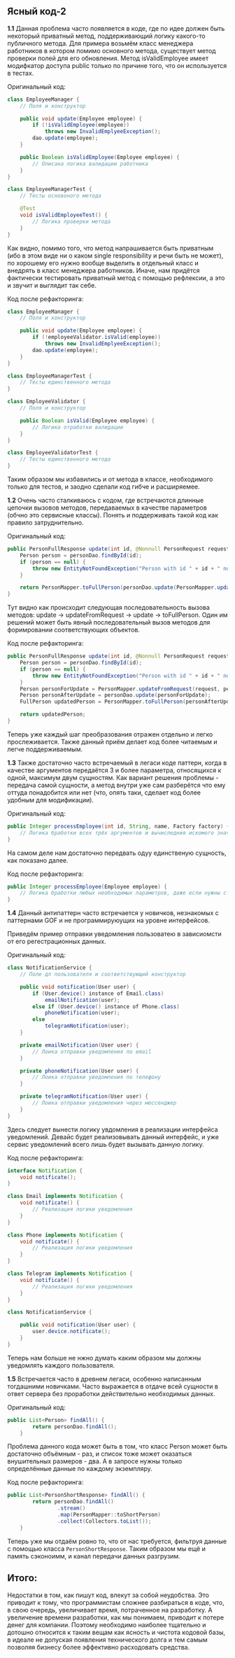 ## Ясный код-2

**1.1** Данная проблема часто появляется в коде, где по идее должен быть некоторый приватный метод, поддерживающий логику какого-то публичного метода. Для примера возьмём класс менеджера работников в котором помимо основного метода, существует метод проверки полей для его обновления. Метод isValidEmployee имеет модифкатор доступа public только по причине того, что он используется в тестах.

Оригинальный код:
``` Java
class EmployeeManager {
    // Поля и конструктор

    public void update(Employee employee) {
        if (!isValidEmployee(employee))
            throws new InvalidEmplyeeException();
        dao.update(employee);
    }

    public Boolean isValidEmployee(Employee employee) {
        // Описана логика валидации работника
    }
}

class EmployeeManagerTest {
    // Тесты основоного метода

    @Test
    void isValidEmployeeTest() {
        // Логика проверки метода
    }
}
```

Как видно, помимо того, что метод напрашивается быть приватным (ибо в этом виде ни о каком single responsibility и речи быть не может), по хорошему его нужно вообще выделить в отдельный класс и внедрять в класс менеджера работников. Иначе, нам придётся фактически тестировать приватный метод с помощью рефлексии, а это и звучит и выглядит так себе.

Код после рефакторинга:

``` Java
class EmployeeManager {
    // Поля и конструктор

    public void update(Employee employee) {
        if (!employeeValidator.isValid(employee))
            throws new InvalidEmplyeeException();
        dao.update(employee);
    }
}

class EmployeeManagerTest {
    // Тесты единственного метода
}

class EmployeeValidator {
    // Поля и конструктор

    public Boolean isValid(Employee employee) {
        // Логика отработки валидации
    }
}

class EmployeeValidatorTest {
    // Тесты единственного метода
}
```
Таким образом мы избавились и от метода в классе, необходимого только для тестов, и заодно сделали код гибче и расширяемее.


**1.2** Очень часто сталкиваюсь с кодом, где встречаются длинные цепочки вызовов методов, передаваемых в качестве параметров (обчно это сервисные классы). Понять и поддерживать такой код как правило затруднительно.

Оригинальный код:
``` Java
public PersonFullResponse update(int id, @Nonnull PersonRequest request) {
    Person person = personDao.findById(id);
    if (person == null) {
        throw new EntityNotFoundException("Person with id " + id + " not found.");
    }

    return PersonMapper.toFullPerson(personDao.update(PersonMapper.updateFromRequest(request, person)));
}
```

Тут видно как происходит следующая последовательность вызова методов: update -> updateFromRequest -> update -> toFullPerson. Один им решений может быть явный последовательный вызов методов для форимровании соответствующих объектов.

Код после рефакторинга:
``` Java
public PersonFullResponse update(int id, @Nonnull PersonRequest request) {
    Person person = personDao.findById(id);
    if (person == null) {
        throw new EntityNotFoundException("Person with id " + id + " not found.");
    }
    Person personForUpdate = PersonMapper.updateFromRequest(request, person);
    Person personAfterUpdate = personDao.update(personForUpdate);
    FullPerson updatedPerson = PersonMapper.toFullPerson(personAfterUpdate);

    return updatedPerson;
}
```
Теперь уже каждый шаг преобразования отражен отдельно и легко прослеживается. Также данный приём делает код более читаемым и легче поддерживаемым.

**1.3** Также достаточно часто встречаемый в легаси коде паттерн, когда в качестве аргументов передаётся 3 и более параметра, относящихся к одной, максимум двум сущностям. Как вариант решения проблемы - передача самой сущности, а метод внутри уже сам разберётся что ему оттуда понадобится или нет (что, опять таки, сделает код более удобным для модификации).

Оригинальный код:
``` Java
public Integer processEmployee(int id, String, name, Factory factory) {
    // Логика бработки всех трёх аргументов и вычиследния искомого значения
}
```

На самом деле нам достаточно передвать одyу единственую сущность, как показано далее.

Код после рефакторинга:
``` Java
public Integer processEmployee(Employee employee) {
    // Логика бработки любых необходимых параметров, даже если нужны сторонние сущности, сязанные посредством Hibernate с изначальной сущностью
}
```

**1.4** Данный антипаттерн часто встречается у новичков, незнакомых с паттернами GOF и не программируюущих на уровне интерфейсов.

Приведём пример отправки уведомления пользоватею в зависиомсти от его регестрационных данных.

Оригинальный код:
``` Java
class NotificationService {
    // Поле дл пользователя и соответствующий конструктор

    public void notification(User user) {
        if (User.device() instance of Email.class)
            emailNotification(user);
        else if (User.device() instance of Phone.class)
            phoneNotification(user);
        else
            telegramNotification(user);
    }

    private emailNotification(User user) {
        // Лоика отправки уведомления по email
    }

    private phoneNotification(User user) {
        // Лоика отправки уведомления по телефону
    }

    private telegramNotification(User user) {
        // Лоика отправки уведомления через мессенджер
    }
}
```
Здесь следует вынести логику увдомления в реализации интерфейса уведомлений. Девайс будет реализовывать данный интерфейс, и уже сервис уведомлений всего лишь будет вызывать данную логику.

Код после рефакторинга:
``` Java
interface Notification {
    void notificate();
}

class Email implements Notification {
    void notificate() {
        // Реализация логики уведомления
    }
}

class Phone implements Notification {
    void notificate() {
        // Реализация логики уведомления
    }
}

class Telegram implements Notification {
    void notificate() {
        // Реализация логики уведомления
    }
}

class NotificationService {

    public void notification(User user) {
        user.device.notificate();
    }
}
```

Теперь нам больше не нжно думать каким образом мы должны уведомлять каждого пользователя.

**1.5** Встречается часто в древнем легаси, особенно написанным тогдашними новичками. Часто выражается в отдаче всей сущности в ответ сервера без проработки действительно необходимых данных.

Оригинальный код:
``` Java
public List<Person> findAll() {
        return personDao.findAll();
    }
```

Проблема данного кода может быть в том, что класс Person может быть достаточно объёмным - раз, и список тоже может оказаться внушительных размеров - два. А в запросе нужны только определённые данные по каждому экземпляру.

Код после рефакторинга:
``` Java
public List<PersonShortResponse> findAll() {
        return personDao.findAll()
                .stream()
                .map(PersonMapper::toShortPerson)
                .collect(Collectors.toList());
    }
```

Теперь уже мы отдаём ровно то, что от нас требуется, фильтруя данные с помощью класса `PersonShortResponse`. Таким образом мы ещё и память сэконоимм, и канал передачи данных разгрузим.

## Итого:
Недостатки в том, как пишут код, влекут за собой неудобства. Это приводит к тому, что программистам сложнее разбираться в коде, что, в свою очередь, увеличивает время, потраченное на разработку. А увеличение времени разработки, как мы понимаем, приводит к потере денег для компании. Поэтому необходимо наиболее тщательно и дотошно относится к таким вещам как ясность и чистота кодовой базы, в идеале не допуская появления технического долга и тем самым позволяя бизнесу более эффективно расходовать средства.
